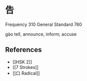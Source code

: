 # 告
Frequency 310
General Standard 760

gào
tell, announce, inform; accuse

## References
- [[HSK 2]]
- [[7 Strokes]]
- [[口 Radical]]